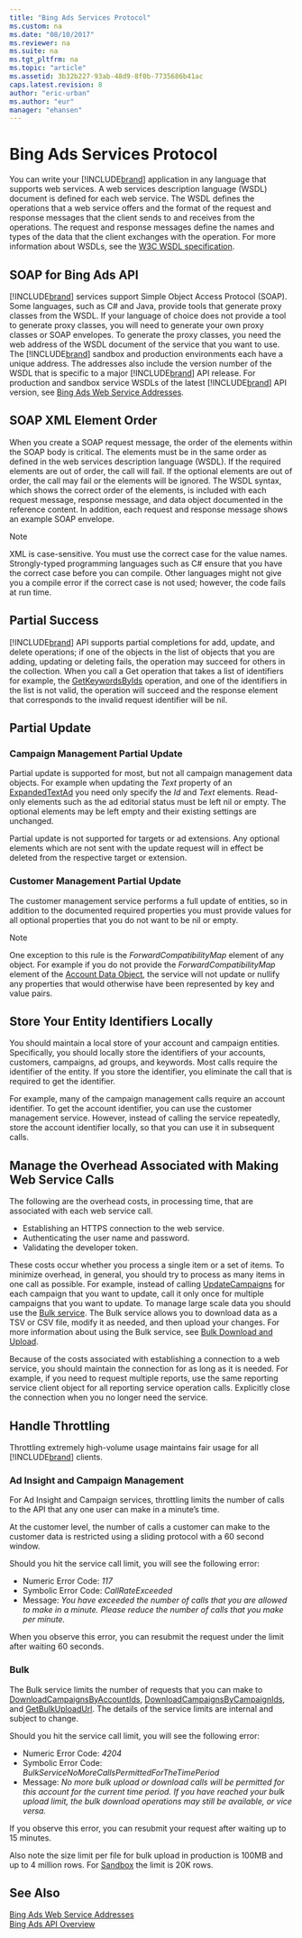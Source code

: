 ```yaml
---
title: "Bing Ads Services Protocol"
ms.custom: na
ms.date: "08/10/2017"
ms.reviewer: na
ms.suite: na
ms.tgt_pltfrm: na
ms.topic: "article"
ms.assetid: 3b32b227-93ab-48d9-8f0b-7735686b41ac
caps.latest.revision: 8
author: "eric-urban"
ms.author: "eur"
manager: "ehansen"
---
```

# Bing Ads Services Protocol
You can write your [!INCLUDE[brand](../api-reference/includes/brand.md)] application in any language that supports web services. A web services description language (WSDL) document is defined for each web service. The WSDL defines the operations that a web service offers and the format of the request and response messages that the client sends to and receives from the operations. The request and response messages define the names and types of the data that the client exchanges with the operation. For more information about WSDLs, see the [W3C WSDL specification](http://go.microsoft.com/fwlink/?LinkID=103361&clcid=0x409).

## SOAP for Bing Ads API
[!INCLUDE[brand](../api-reference/includes/brand.md)] services support Simple Object Access Protocol (SOAP). Some languages, such as C# and Java, provide tools that generate proxy classes from the WSDL. If your language of choice does not provide a tool to generate proxy classes, you will need to generate your own proxy classes or SOAP envelopes. To generate the proxy classes, you need the web address of the WSDL document of the service that you want to use. The [!INCLUDE[brand](../api-reference/includes/brand.md)] sandbox and production environments each have a unique address. The addresses also include the version number of the WSDL that is specific to a major [!INCLUDE[brand](../api-reference/includes/brand.md)] API release. For production and sandbox service WSDLs of the latest [!INCLUDE[brand](../api-reference/includes/brand.md)] API version, see [Bing Ads Web Service Addresses](../api-reference/bing-ads-web-service-addresses.md).

## <a name="element_order"></a>SOAP XML Element Order
When you create a SOAP request message, the order of the elements within the SOAP body is critical. The elements must be in the same order as defined in the web services description language (WSDL). If the required elements are out of order, the call will fail. If the optional elements are out of order, the call may fail or the elements will be ignored. The WSDL syntax, which shows the correct order of the elements, is included with each request message, response message, and data object documented in the reference content. In addition, each request and response message shows an example SOAP envelope.

> [!NOTE]
> XML is case-sensitive. You must use the correct case for the value names. Strongly-typed programming languages such as C# ensure that you have the correct case before you can compile. Other languages might not give you a compile error if the correct case is not used; however, the code fails at run time.

## Partial Success
[!INCLUDE[brand](../api-reference/includes/brand.md)] API supports partial completions for add, update, and delete operations; if one of the objects in the list of objects that you are adding, updating or deleting fails, the operation may succeed for others in the collection. When you call a Get operation that takes a list of identifiers for example, the [GetKeywordsByIds](https://msdn.microsoft.com/library/bing-ads-campaign-management-getkeywordsbyids.aspx) operation, and one of the identifiers in the list is not valid, the operation will succeed and the response element that corresponds to the invalid request identifier will be nil.

## Partial Update

### Campaign Management Partial Update
Partial update is supported for most, but not all campaign management data objects. For example when updating the *Text* property of an [ExpandedTextAd](https://msdn.microsoft.com/library/bing-ads-campaign-management-expandedtextad.aspx) you need only specify the *Id* and *Text* elements. Read-only elements such as the ad editorial status must be left nil or empty. The optional elements may be left empty and their existing settings are unchanged. 

Partial update is not supported for targets or ad extensions. Any optional elements which are not sent with the update request will in effect be deleted from the respective target or extension.

### Customer Management Partial Update
The customer management service performs a full update of entities, so in addition to the documented required properties you must provide values for all optional properties that you do not want to be nil or empty.  

> [!NOTE]
> One exception to this rule is the *ForwardCompatibilityMap* element of any object. For example if you do not provide the *ForwardCompatibilityMap* element of the [Account Data Object](https://msdn.microsoft.com/library/bb671588.aspx), the service will not update or nullify any properties that would otherwise have been represented by key and value pairs.

## <a name="store_locally"></a>Store Your Entity Identifiers Locally
You should maintain a local store of your account and campaign entities. Specifically, you should locally store the identifiers of your accounts, customers, campaigns, ad groups, and keywords. Most calls require the identifier of the entity. If you store the identifier, you eliminate the call that is required to get the identifier.

For example, many of the campaign management calls require an account identifier. To get the account identifier, you can use the customer management service. However, instead of calling the service repeatedly, store the account identifier locally, so that you can use it in subsequent calls.

## <a name="manage_overhead"></a>Manage the Overhead Associated with Making Web Service Calls
The following are the overhead costs, in processing time, that are associated with each web service call.

-   Establishing an HTTPS connection to the web service.  
-   Authenticating the user name and password.  
-   Validating the developer token.  

These costs occur whether you process a single item or a set of items. To minimize overhead, in general, you should try to process as many items in one call as possible. For example, instead of calling [UpdateCampaigns](https://msdn.microsoft.com/library/bing-ads-campaign-management-updatecampaigns.aspx) for each campaign that you want to update, call it only once for multiple campaigns that you want to update. To manage large scale data you should use the [Bulk service](https://msdn.microsoft.com/library/bing-ads-bulk-service-reference.aspx). The Bulk service allows you to download data as a TSV or CSV file, modify it as needed, and then upload your changes. For more information about using the Bulk service, see [Bulk Download and Upload](../docset-overview/bulk-download-and-upload.md).

Because of the costs associated with establishing a connection to a web service, you should maintain the connection for as long as it is needed. For example, if you need to request multiple reports, use the same reporting service client object for all reporting service operation calls. Explicitly close the connection when you no longer need the service.

## <a name="throttling"></a>Handle Throttling
Throttling extremely high-volume usage maintains fair usage for all [!INCLUDE[brand](../api-reference/includes/brand.md)] clients.

### Ad Insight and Campaign Management
For Ad Insight and Campaign services, throttling limits the number of calls to the API that any one user can make in a minute’s time.

At the customer level, the number of calls a customer can make to the customer data is restricted using a sliding protocol with a 60 second window.

Should you hit the service call limit, you will see the following error:

-   Numeric Error Code: *117*  
-   Symbolic Error Code: *CallRateExceeded*  
-   Message: *You have exceeded the number of calls that you are allowed to make in a minute. Please reduce the number of calls that you make per minute.*  

When you observe this error, you can resubmit the request under the limit after waiting 60 seconds.

### Bulk
The Bulk service limits the number of requests that you can make to [DownloadCampaignsByAccountIds](https://msdn.microsoft.com/library/bing-ads-bulk-downloadcampaignsbyaccountids.aspx), [DownloadCampaignsByCampaignIds](https://msdn.microsoft.com/library/bing-ads-bulk-downloadcampaignsbycampaignids.aspx), and [GetBulkUploadUrl](https://msdn.microsoft.com/library/bing-ads-bulk-getbulkuploadurl.aspx). The details of the service limits are internal and subject to change.

Should you hit the service call limit, you will see the following error:

-   Numeric Error Code: *4204*  
-   Symbolic Error Code: *BulkServiceNoMoreCallsPermittedForTheTimePeriod*  
-   Message: *No more bulk upload or download calls will be permitted for this account for the current time period. If you have reached your bulk upload limit, the bulk download operations may still be available, or vice versa.*  

If you observe this error, you can resubmit your request after waiting up to 15 minutes.

Also note the size limit per file for bulk upload in production is 100MB and up to 4 million rows. For [Sandbox](../docset-overview/sandbox.md) the limit is 20K rows.

## See Also
[Bing Ads Web Service Addresses](../api-reference/bing-ads-web-service-addresses.md)  
[Bing Ads API Overview](../docset-overview/bing-ads-api-overview.md)  

